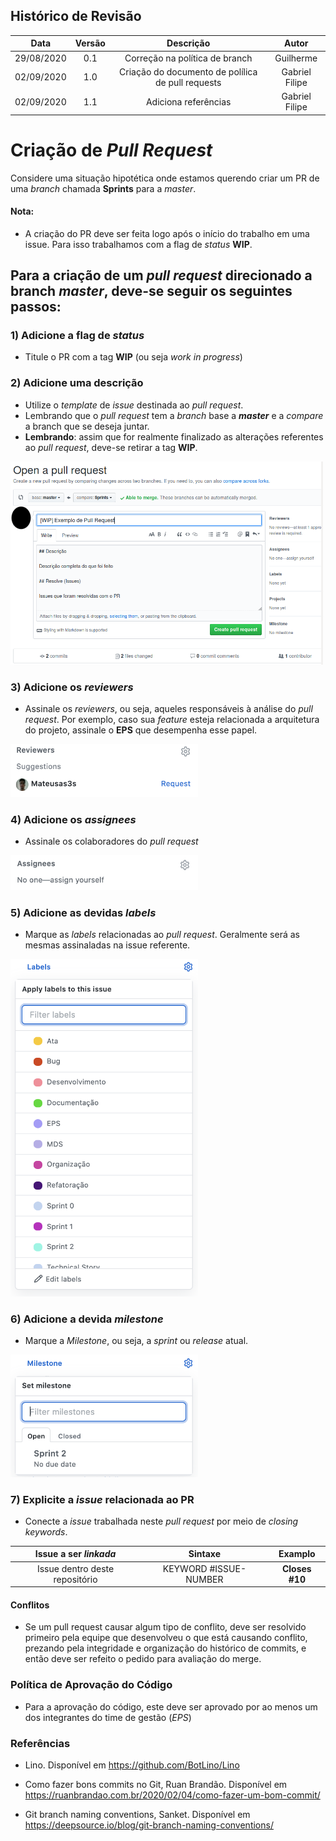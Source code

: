 ## Histórico de Revisão

|Data       | Versão | Descrição            | Autor             |
|:----------:|:------:|:--------------------:|:-----------------:|
| 29/08/2020 | 0.1 | Correção na política de branch       |   Guilherme  |
| 02/09/2020 | 1.0 | Criação do documento de polílica de pull requests  | Gabriel Filipe |
| 02/09/2020 | 1.1 | Adiciona referências  | Gabriel Filipe |

# Criação de _Pull Request_

Considere uma situação hipotética onde estamos querendo criar um PR de uma _branch_ chamada **Sprints** para a _master_.

#### Nota:

- A criação do PR deve ser feita logo após o início do trabalho em uma issue. Para isso trabalhamos com a flag de _status_ **WIP**.

## Para a criação de um _pull request_ direcionado a branch _master_, deve-se seguir os seguintes passos:


### 1) Adicione a flag de _status_

* Titule o PR com a tag **WIP** (ou seja _work in progress_) 

### 2) Adicione uma descrição

* Utilize o _template_ de _issue_ destinada ao _pull request_.
* Lembrando que o _pull request_ tem a _branch_ base a **_master_** e a _compare_ a branch que se deseja juntar.
* **Lembrando**: assim que for realmente finalizado as alterações referentes ao _pull request_, deve-se retirar a tag **WIP**.

<img src="./img/pr_template.png" alt="PrTemplate" width="500"/>
 
### 3) Adicione os _reviewers_ 

* Assinale os _reviewers_, ou seja, aqueles responsáveis à análise do _pull request_. Por exemplo, caso sua _feature_ esteja relacionada a arquitetura do projeto, assinale o **EPS** que desempenha esse papel.


<img src="./img/pr_reviewers.png" alt="PrReviewer" width="300"/>


### 4) Adicione os _assignees_

* Assinale os colaboradores do _pull request_

<img src="./img/pr_assign.png" alt="PrAssign" width="300"/>

### 5) Adicione as devidas _labels_

* Marque as _labels_ relacionadas ao _pull request_. Geralmente será as mesmas assinaladas na issue referente.

<img src="./img/pr_labels.png" alt="PrLabel" width="300"/>

### 6) Adicione a devida _milestone_

* Marque a _Milestone_, ou seja, a _sprint_ ou _release_ atual.

<img src="./img/pr_milestone.png" alt="PrMilestone" width="300"/>

### 7) Explicite a _issue_ relacionada ao PR

* Conecte a _issue_ trabalhada neste _pull request_ por meio de _closing keywords_.


| Issue a ser _linkada_ | Sintaxe | Examplo |
|:----------:|:------:|:--------------------:|
|Issue dentro deste repositório|KEYWORD #ISSUE-NUMBER|**Closes #10**|

#### Conflitos

* Se um pull request causar algum tipo de conflito, deve ser resolvido primeiro pela equipe que desenvolveu o que está causando conflito, prezando pela integridade e organização do histórico de commits, e então deve ser refeito o pedido para avaliação do merge.

### Política de Aprovação do Código

* Para a aprovação do código, este deve ser aprovado por ao menos um dos integrantes do time de gestão (_EPS_)

### Referências

* Lino. Disponível em <https://github.com/BotLino/Lino>

* Como fazer bons commits no Git, Ruan Brandão. Disponível em <https://ruanbrandao.com.br/2020/02/04/como-fazer-um-bom-commit/>

* Git branch naming conventions, Sanket. Disponível em <https://deepsource.io/blog/git-branch-naming-conventions/>

